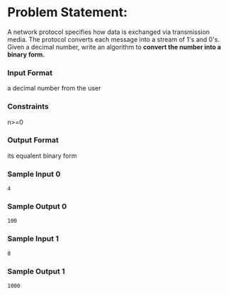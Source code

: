 # Problem Statement:

A network protocol specifies how data is exchanged via transmission media. The protocol converts each message into a stream of 1's and 0's.<br>
Given a decimal number, write an algorithm to __convert the number into a binary form.__

### Input Format

a decimal number from the user

### Constraints

n>=0

### Output Format

its equalent binary form

### Sample Input 0
```
4
```
### Sample Output 0
```
100
```
### Sample Input 1
```
8
```
### Sample Output 1
```
1000
```
